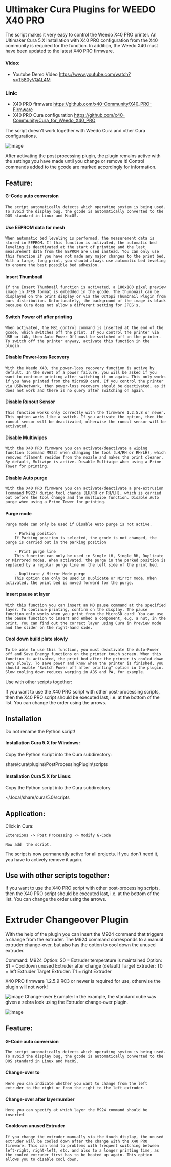 # Ultimaker Cura Plugins for WEEDO X40 PRO
The script makes it very easy to control the Weedo X40 PRO printer. An Ultimaker Cura 5.X installation with X40 PRO configuration from the X40 community is required for the function. In addition, the Weedo X40 must have been updated to the latest X40 PRO firmware.
#### Video:
- Youtube Demo Video https://www.youtube.com/watch?v=T580yVQAL4M

### Link:
- X40 PRO firmware https://github.com/x40-Community/X40_PRO-Firmware
- X40 PRO Cura configuration https://github.com/x40-Community/Cura_for_Weedo_X40_PRO

The script doesn't work together with Weedo Cura and other Cura configurations.

![image](http://www.x40-community.org/images/x40/Weedo_X40_PRO_Cura_Plugin-200.png)

After activating the post processing plugin, the plugin remains active with the settings you have made until you change or remove it! Control commands added to the gcode are marked accordingly for information.

## Feature:

####    G-Code auto conversion
    The script automatically detects which operating system is being used. To avoid the display bug, the gcode is automatically converted to the DOS standard in Linux and MacOS.

####    Use EEPROM data for mesh
    When automatic bed leveling is performed, the measurement data is stored in EEPROM. If this function is activated, the automatic bed leveling is deactivated at the start of printing and the last measurement data from the EEPROM are used instead. You can only use this function if you have not made any major changes to the print bed. With a large, long print, you should always use automatic bed leveling to ensure the best possible bed adhesion.

####    Insert Thumbnail
    If the Insert Thumbnail function is activated, a 180x180 pixel preview image in JPEG format is embedded in the gcode. The thumbnail can be displayed on the print display or via the Octopi Thumbnail Plugin from ours distribution. Unfortunately, the background of the image is black because Cura does not allow a different setting for JPEG's.

####    Switch Power off after printing
    When activated, the M81 control command is inserted at the end of the gcode, which switches off the print. If you control the printer via USB or LAN, then Auto Power Off must be switched off on the printer. To switch off the printer anyway, activate this function in the plugin. 

####    Disable Power-loss Recovery
    With the Weedo X40, the power-loss recovery function is active by default. In the event of a power failure, you will be asked if you want to continue printing after switching it on again. This only works if you have printed from the MicroSD card. If you control the printer via USB/network, then power-loss recovery should be deactivated, as it does not work and there is no query after switching on again.
     
####    Disable Runout Sensor
    This function works only correctly with the firmware 1.2.5.8 or newer. This option works like a switch. If you activate the option, then the runout sensor will be deactivated, otherwise the runout sensor will be activated.

####    Disable Multiwipes
    With the X40 PRO firmware you can activate/deactivate a wiping function (command M923) when changing the tool (LH/RH or RH/LH), which removes filament residue from the nozzle and makes the print cleaner. By default, Muliwipe is active. Disable Multiwipe when using a Prime Tower for printing.

####    Disable Auto purge
    With the X40 PRO firmware you can activate/deactivate a pre-extrusion (command M922) during tool change (LH/RH or RH/LH), which is carried out before the tool change and the multiwipe function. Disable Auto purge when using a Prime Tower for printing.

####    Purge mode
    Purge mode can only be used if Disable Auto purge is not active.

        - Parking position
        If Parking position is selected, the gcode is not changed, the purge is carried out in the parking position
    
        - Print purge line
        This function can only be used in Single LH, Single RH, Duplicate or Mirrored modes. When activated, the purge in the parked position is replaced by a regular purge line on the left side of the print bed.
    
        - Duplicate / Mirror Mode purge
        This option can only be used in Duplicate or Mirror mode. When activated, the print bed is moved forward for the purge.


####    Insert pause at layer
    With this function you can insert an M0 pause command at the specified layer. To continue printing, confirm on the display. The pause function only works when you print from the MicroSD card! You can use the pause function to insert and embed a component, e.g. a nut, in the print. You can find out the correct layer using Cura in Preview mode and the slider on the right-hand side.

####    Cool down build plate slowly
    To be able to use this function, you must deactivate the Auto-Power off and Save Energy functions on the printer touch screen. When this function is activated, the print bed after the printer is cooled down very slowly. To save power and know when the printer is finished, you should enable "Switch Power off after printing" option in the plugin. Slow cooling down reduces warping in ABS and PA, for example.

 
Use with other scripts together:



If you want to use the X40 PRO script with other post-processing scripts, then the X40 PRO script should be executed last, i.e. at the bottom of the list. You can change the order using the arrows.

## Installation
Do not rename the Python script!

#### Installation Cura 5.X for Windows:

Copy the Python script into the Cura subdirectory:

share\cura\plugins\PostProcessingPlugin\scripts

 

#### Installation Cura 5.X for Linux:

Copy the Python script into the Cura subdirectory

~/.local/share/cura/5.0/scripts

 
## Application:

Click in Cura:

    Extensions -> Post Processing -> Modify G-Code

    Now add  the script.

The script is now permanently active for all projects. If you don't need it, you have to actively remove it again. 



## Use with other scripts together:

If you want to use the X40 PRO script with other post-processing scripts, then the X40 PRO script should be executed last, i.e. at the bottom of the list. You can change the order using the arrows.



# Extruder Changeover Plugin

With the help of the plugin you can insert the M924 command that triggers a change from the extruder. The M924 command corresponds to a manual extruder change-over, but also has the option to cool down the unused extruder.

Command: M924
Option: S0 = Extruder temperature is maintained
Option: S1 = Cooldown unused Extruder after change (default)
Target Extruder: T0 = left Extruder
Target Extruder: T1 = right Extruder

X40 PRO firmware 1.2.5.9 RC3 or newer is required for use, otherwise the plugin will not work!

![image](http://www.x40-community.org/images/x40/ExtruderChangeover.png)
Change-over Example:
In the example, the standard cube was given a zebra look using the Extruder change-over plugin.

![image](http://www.x40-community.org/images/x40/Change-over_example.jpg)

## Feature:

####    G-Code auto conversion
    The script automatically detects which operating system is being used. To avoid the display bug, the gcode is automatically converted to the DOS standard in Linux and MacOS.

####    Change-over to
    Here you can indicate whether you want to change from the left extruder to the right or from the right to the left extruder.

####    Change-over after layernumber
    Here you can specify at which layer the M924 command should be inserted

####    Cooldown unused Extruder
    If you change the extruder manually via the touch display, the unused extruder will be cooled down after the change with the X40 PRO firmware. This can lead to problems with frequent switching between left-right, right-left, etc. and also to a longer printing time, as the cooled extruder first has to be heated up again. This option allows you to disable cool down.
